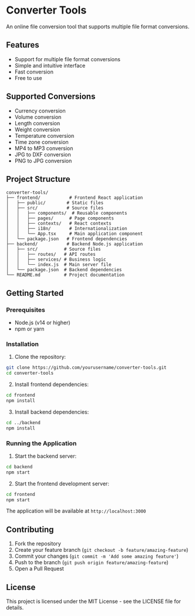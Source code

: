 # Converter Tools

An online file conversion tool that supports multiple file format conversions.

## Features

- Support for multiple file format conversions
- Simple and intuitive interface
- Fast conversion
- Free to use

## Supported Conversions

- Currency conversion
- Volume conversion
- Length conversion
- Weight conversion
- Temperature conversion
- Time zone conversion
- MP4 to MP3 conversion
- JPG to DXF conversion
- PNG to JPG conversion

## Project Structure

```
converter-tools/
├── frontend/           # Frontend React application
│   ├── public/        # Static files
│   ├── src/           # Source files
│   │   ├── components/  # Reusable components
│   │   ├── pages/      # Page components
│   │   ├── contexts/   # React contexts
│   │   ├── i18n/       # Internationalization
│   │   └── App.tsx     # Main application component
│   └── package.json   # Frontend dependencies
├── backend/           # Backend Node.js application
│   ├── src/          # Source files
│   │   ├── routes/   # API routes
│   │   ├── services/ # Business logic
│   │   └── index.js  # Main server file
│   └── package.json  # Backend dependencies
└── README.md         # Project documentation
```

## Getting Started

### Prerequisites

- Node.js (v14 or higher)
- npm or yarn

### Installation

1. Clone the repository:
```bash
git clone https://github.com/yourusername/converter-tools.git
cd converter-tools
```

2. Install frontend dependencies:
```bash
cd frontend
npm install
```

3. Install backend dependencies:
```bash
cd ../backend
npm install
```

### Running the Application

1. Start the backend server:
```bash
cd backend
npm start
```

2. Start the frontend development server:
```bash
cd frontend
npm start
```

The application will be available at `http://localhost:3000`

## Contributing

1. Fork the repository
2. Create your feature branch (`git checkout -b feature/amazing-feature`)
3. Commit your changes (`git commit -m 'Add some amazing feature'`)
4. Push to the branch (`git push origin feature/amazing-feature`)
5. Open a Pull Request

## License

This project is licensed under the MIT License - see the LICENSE file for details. 
